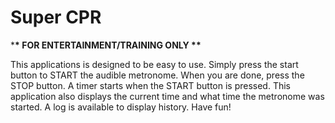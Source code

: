 # Super CPR

\***\* FOR ENTERTAINMENT/TRAINING ONLY \*\***

This applications is designed to be easy to use. Simply press the start button to START the audible metronome. When you are done, press the STOP button. A timer starts when the START button is pressed. This application also displays the current time and what time the metronome was started. A log is available to display history. Have fun!
